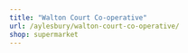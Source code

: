 ```yaml
---
title: "Walton Court Co-operative"
url: /aylesbury/walton-court-co-operative/
shop: supermarket
---
```

